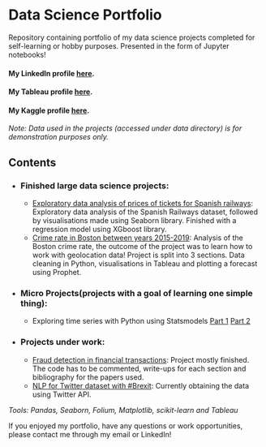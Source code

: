 # Data Science Portfolio
Repository containing portfolio of my data science projects completed for self-learning or hobby purposes. Presented in the form of Jupyter notebooks!

#### My LinkedIn profile [here](https://www.linkedin.com/in/jan-adamiak-313b85135/).
#### My Tableau profile [here](https://public.tableau.com/profile/jan.adamiak#!/).
#### My Kaggle profile [here](https://www.kaggle.com/janadamiak).

_Note: Data used in the projects (accessed under data directory) is for demonstration purposes only._

## Contents

* ### Finished large data science projects:
	* [Exploratory data analysis of prices of tickets for Spanish railways](https://github.com/JanAdamiak/data_science_portfolio/blob/master/Spanish_Railways/Train_tickets_EDA.ipynb): Exploratory data analysis of the Spanish Railways dataset, followed by visualisations made using Seaborn library. Finished with a regression model using XGboost library.
	* [Crime rate in Boston between years 2015-2019](https://github.com/JanAdamiak/data_science_portfolio/blob/master/Boston_crime_rate/Fast_cleanup.ipynb): Analysis of the Boston crime rate, the outcome of the project was to learn how to work with geolocation data! Project is split into 3 sections. Data cleaning in Python, visualisations in Tableau and plotting a forecast using Prophet.


* ### Micro Projects(projects with a goal of learning one simple thing): 
	* Exploring time series with Python using Statsmodels [Part 1](https://github.com/JanAdamiak/data_science_portfolio/blob/master/MiniProjects/TimeSeriesExercises1.ipynb) [Part 2](https://github.com/JanAdamiak/data_science_portfolio/blob/master/MiniProjects/TimeSeriesExercises2.ipynb)

	
* ### Projects under work:
	* [Fraud detection in financial transactions](https://github.com/JanAdamiak/data_science_portfolio/tree/master/Kaggle): Project mostly finished. The code has to be commented, write-ups for each section and bibliography for the papers used. 
	* [NLP for Twitter dataset with #Brexit](https://github.com/JanAdamiak/data_science_portfolio/tree/master/Twitter): Currently obtaining the data using Twitter API.






_Tools: Pandas, Seaborn, Folium, Matplotlib, scikit-learn and Tableau_

If you enjoyed my portfolio, have any questions or work opportunities, please contact me through my email or LinkedIn!
